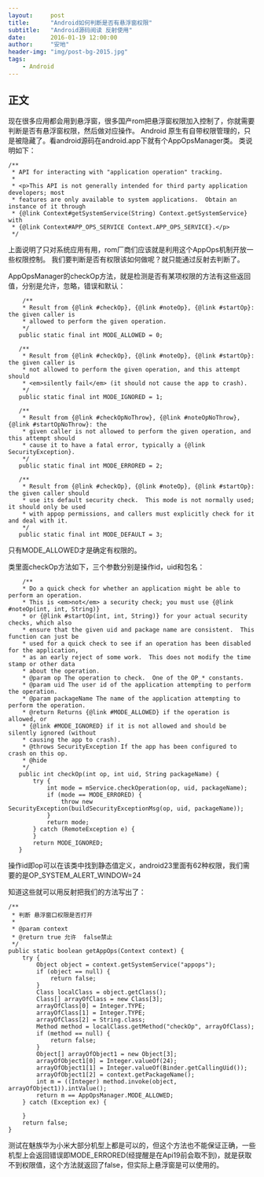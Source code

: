 ```yaml
---
layout:     post
title:      "Android如何判断是否有悬浮窗权限"
subtitle:   "Android源码阅读 反射使用"
date:       2016-01-19 12:00:00
author:     "安地"
header-img: "img/post-bg-2015.jpg"
tags:
    - Android
---
```




##  正文


现在很多应用都会用到悬浮窗，很多国产rom把悬浮窗权限加入控制了，你就需要判断是否有悬浮窗权限，然后做对应操作。
Android 原生有自带权限管理的，只是被隐藏了。看android源码在android.app下就有个AppOpsManager类。
类说明如下：

   	/**
     * API for interacting with "application operation" tracking.
     *
     * <p>This API is not generally intended for third party application developers; most
     * features are only available to system applications.  Obtain an instance of it through
     * {@link Context#getSystemService(String) Context.getSystemService} with
     * {@link Context#APP_OPS_SERVICE Context.APP_OPS_SERVICE}.</p>
     */

 

上面说明了只对系统应用有用，rom厂商们应该就是利用这个AppOps机制开放一些权限控制。
我们要判断是否有权限该如何做呢？就只能通过反射去判断了。

AppOpsManager的checkOp方法，就是检测是否有某项权限的方法有这些返回值，分别是允许，忽略，错误和默认：
   
        /**
        * Result from {@link #checkOp}, {@link #noteOp}, {@link #startOp}: the given caller is
        * allowed to perform the given operation.
        */
       public static final int MODE_ALLOWED = 0;

       /**
        * Result from {@link #checkOp}, {@link #noteOp}, {@link #startOp}: the given caller is
        * not allowed to perform the given operation, and this attempt should
        * <em>silently fail</em> (it should not cause the app to crash).
        */
       public static final int MODE_IGNORED = 1;

       /**
        * Result from {@link #checkOpNoThrow}, {@link #noteOpNoThrow}, {@link #startOpNoThrow}: the
        * given caller is not allowed to perform the given operation, and this attempt should
        * cause it to have a fatal error, typically a {@link SecurityException}.
        */
       public static final int MODE_ERRORED = 2;

       /**
        * Result from {@link #checkOp}, {@link #noteOp}, {@link #startOp}: the given caller should
        * use its default security check.  This mode is not normally used; it should only be used
        * with appop permissions, and callers must explicitly check for it and deal with it.
        */
       public static final int MODE_DEFAULT = 3;



只有MODE_ALLOWED才是确定有权限的。

类里面checkOp方法如下，三个参数分别是操作id，uid和包名：



        /**
        * Do a quick check for whether an application might be able to perform an operation.
        * This is <em>not</em> a security check; you must use {@link #noteOp(int, int, String)}
        * or {@link #startOp(int, int, String)} for your actual security checks, which also
        * ensure that the given uid and package name are consistent.  This function can just be
        * used for a quick check to see if an operation has been disabled for the application,
        * as an early reject of some work.  This does not modify the time stamp or other data
        * about the operation.
        * @param op The operation to check.  One of the OP_* constants.
        * @param uid The user id of the application attempting to perform the operation.
        * @param packageName The name of the application attempting to perform the operation.
        * @return Returns {@link #MODE_ALLOWED} if the operation is allowed, or
        * {@link #MODE_IGNORED} if it is not allowed and should be silently ignored (without
        * causing the app to crash).
        * @throws SecurityException If the app has been configured to crash on this op.
        * @hide
        */
       public int checkOp(int op, int uid, String packageName) {
           try {
               int mode = mService.checkOperation(op, uid, packageName);
               if (mode == MODE_ERRORED) {
                   throw new SecurityException(buildSecurityExceptionMsg(op, uid, packageName));
               }
               return mode;
           } catch (RemoteException e) {
           }
           return MODE_IGNORED;
       }

操作id即op可以在该类中找到静态值定义，android23里面有62种权限，我们需要的是OP_SYSTEM_ALERT_WINDOW=24

知道这些就可以用反射把我们的方法写出了：


 	/**
     * 判断 悬浮窗口权限是否打开
     *
     * @param context
     * @return true 允许  false禁止
     */
    public static boolean getAppOps(Context context) {
        try {
            Object object = context.getSystemService("appops");
            if (object == null) {
                return false;
            }
            Class localClass = object.getClass();
            Class[] arrayOfClass = new Class[3];
            arrayOfClass[0] = Integer.TYPE;
            arrayOfClass[1] = Integer.TYPE;
            arrayOfClass[2] = String.class;
            Method method = localClass.getMethod("checkOp", arrayOfClass);
            if (method == null) {
                return false;
            }
            Object[] arrayOfObject1 = new Object[3];
            arrayOfObject1[0] = Integer.valueOf(24);
            arrayOfObject1[1] = Integer.valueOf(Binder.getCallingUid());
            arrayOfObject1[2] = context.getPackageName();
            int m = ((Integer) method.invoke(object, arrayOfObject1)).intValue();
            return m == AppOpsManager.MODE_ALLOWED;
        } catch (Exception ex) {

        }
        return false;
    }


测试在魅族华为小米大部分机型上都是可以的，但这个方法也不能保证正确，一些机型上会返回错误即MODE_ERRORED(经提醒是在Api19前会取不到)，就是获取不到权限值，这个方法就返回了false，但实际上悬浮窗是可以使用的。
